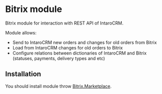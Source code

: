 Bitrix module
=============

Bitrix module for interaction with REST API of IntaroCRM.

Module allows:

* Send to IntaroCRM new orders and changes for old orders from Bitrix
* Load from IntaroCRM changes for old orders to Bitrix
* Configure relations between dictionaries of IntaroCRM and Bitrix (statuses, payments, delivery types and etc)

Installation
-------------

You should install module throw [Bitrix.Marketplace](http://marketplace.1c-bitrix.ru).
